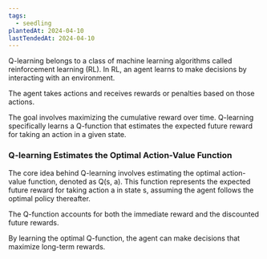 ```yaml
---
tags:
  - seedling
plantedAt: 2024-04-10
lastTendedAt: 2024-04-10
---
```

Q-learning belongs to a class of machine learning algorithms called reinforcement learning (RL). In RL, an agent learns to make decisions by interacting with an environment.

The agent takes actions and receives rewards or penalties based on those actions.

The goal involves maximizing the cumulative reward over time. Q-learning specifically learns a Q-function that estimates the expected future reward for taking an action in a given state.

### Q-learning Estimates the Optimal Action-Value Function

The core idea behind Q-learning involves estimating the optimal action-value function, denoted as Q(s, a). This function represents the expected future reward for taking action a in state s, assuming the agent follows the optimal policy thereafter.

The Q-function accounts for both the immediate reward and the discounted future rewards.

By learning the optimal Q-function, the agent can make decisions that maximize long-term rewards.
